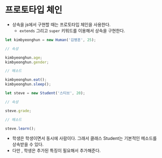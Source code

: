 # 프로토타입 체인

- 상속을 js에서 구현할 때는 프로토타입 체인을 사용한다.
  - `extends` 그리고 `super` 키워드를 이용해서 상속을 구현한다.

```js
let kimbyeonghun = new Human('김병훈', 25);

// 속성

kimbyeonghun.age;
kimbyeonghun.gender;

// 메소드

kimbyeonghun.eat();
kimbyeonghun.sleep();

let steve = new Student('스티브', 20);

// 속성

steve.grade;

// 메소드

steve.learn();
```

- 학생은 학생이면서 동시에 사람이다. 그래서 클래스 Student는 기본적인 메소드를 상속받을 수 있다.
- 다만 , 학생은 추가된 특징이 필요해서 추가해준다.
